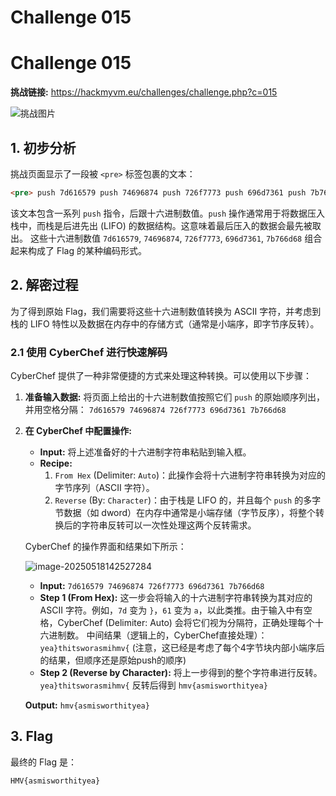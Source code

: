 # Challenge 015

# Challenge 015

**挑战链接:** https://hackmyvm.eu/challenges/challenge.php?c=015

![挑战图片](https://7r1umph.top//image/20250518141943225.webp)

## 1. 初步分析

挑战页面显示了一段被 `<pre>` 标签包裹的文本：

```html
<pre> push 7d616579 push 74696874 push 726f7773 push 696d7361 push 7b766d68 </pre>
```

该文本包含一系列 `push` 指令，后跟十六进制数值。`push` 操作通常用于将数据压入栈中，而栈是后进先出 (LIFO) 的数据结构。这意味着最后压入的数据会最先被取出。
这些十六进制数值 `7d616579`, `74696874`, `726f7773`, `696d7361`, `7b766d68` 组合起来构成了 Flag 的某种编码形式。

## 2. 解密过程

为了得到原始 Flag，我们需要将这些十六进制数值转换为 ASCII 字符，并考虑到栈的 LIFO 特性以及数据在内存中的存储方式（通常是小端序，即字节序反转）。

### 2.1 使用 CyberChef 进行快速解码

CyberChef 提供了一种非常便捷的方式来处理这种转换。可以使用以下步骤：

1.  **准备输入数据:**
    将页面上给出的十六进制数值按照它们 `push` 的原始顺序列出，并用空格分隔：
    `7d616579 74696874 726f7773 696d7361 7b766d68`

2.  **在 CyberChef 中配置操作:**
    *   **Input:** 将上述准备好的十六进制字符串粘贴到输入框。
    *   **Recipe:**
        1.  `From Hex` (Delimiter: `Auto`)：此操作会将十六进制字符串转换为对应的字节序列（ASCII 字符）。
        2.  `Reverse` (By: `Character`)：由于栈是 LIFO 的，并且每个 `push` 的多字节数据（如 dword）在内存中通常是小端存储（字节反序），将整个转换后的字符串反转可以一次性处理这两个反转需求。

    CyberChef 的操作界面和结果如下所示：
    
    ![image-20250518142527284](https://7r1umph.top//image/20250518142527578.webp)

    *   **Input:** `7d616579 74696874 726f7773 696d7361 7b766d68`
    *   **Step 1 (From Hex):** 这一步会将输入的十六进制字符串转换为其对应的 ASCII 字符。例如，`7d` 变为 `}`，`61` 变为 `a`，以此类推。由于输入中有空格，CyberChef (Delimiter: Auto) 会将它们视为分隔符，正确处理每个十六进制数。
        中间结果（逻辑上的，CyberChef直接处理）：`yea}thitsworasmihmv{` (注意，这已经是考虑了每个4字节块内部小端序后的结果，但顺序还是原始push的顺序)
    *   **Step 2 (Reverse by Character):** 将上一步得到的整个字符串进行反转。
        `yea}thitsworasmihmv{` 反转后得到 `hmv{asmisworthityea}`

    **Output:** `hmv{asmisworthityea}`

## 3. Flag

最终的 Flag 是：
```
HMV{asmisworthityea}
```
